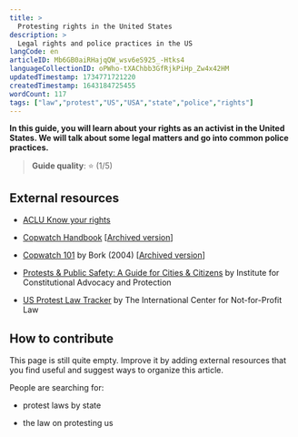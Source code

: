 ```yaml
---
title: >
  Protesting rights in the United States
description: >
  Legal rights and police practices in the US
langCode: en
articleID: Mb6GB0aiRHajqQW_wsv6eS925_-Htks4
languageCollectionID: oPWho-tXAChbb3GfRjkPiHp_Zw4x42HM
updatedTimestamp: 1734771721220
createdTimestamp: 1643184725455
wordCount: 117
tags: ["law","protest","US","USA","state","police","rights"]
---
```


**In this guide, you will learn about your rights as an activist in the United States. We will talk about some legal matters and go into common police practices.**

> **Guide quality**: ⭐️ (1/5)

## External resources

-   [ACLU Know your rights](https://www.aclu.org/know-your-rights/protesters-rights/)
    
-   [Copwatch Handbook](http://destructables.org/sites/default/files/destructable/step/downloads/Handbook_06.pdf) \[[Archived version](https://web.archive.org/web/20200927165525/http://destructables.org/sites/default/files/destructable/step/downloads/Handbook_06.pdf)\]
    
-   [Copwatch 101](http://destructables.org/sites/default/files/destructable/step/downloads/Copwatch101.PDF) by Bork (2004) \[[Archived version](https://web.archive.org/web/20170915003217/http://destructables.org/sites/default/files/destructable/step/downloads/Copwatch101.PDF)\]
    
-   [Protests & Public Safety: A Guide for Cities & Citizens](https://constitutionalprotestguide.org/) by Institute for Constitutional Advocacy and Protection
    
-   [US Protest Law Tracker](https://www.icnl.org/usprotestlawtracker/?utm_source=activisthandbook.org) by The International Center for Not-for-Profit Law
    

## How to contribute

This page is still quite empty. Improve it by adding external resources that you find useful and suggest ways to organize this article.

People are searching for:

-   protest laws by state
    
-   the law on protesting us